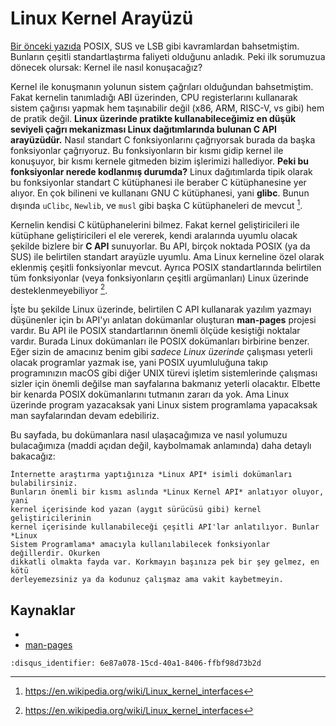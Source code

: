 # Linux Kernel Arayüzü

[Bir önceki yazıda](posix.md) POSIX, SUS ve LSB gibi kavramlardan bahsetmiştim.
Bunların çeşitli standartlaştırma faliyeti olduğunu anladık. Peki ilk sorumuzua
dönecek olursak: Kernel ile nasıl konuşacağız?

Kernel ile konuşmanın yolunun sistem çağrıları olduğundan bahsetmiştim. Fakat
kernelin tanımladığı ABI üzerinden, CPU registerlarını kullanarak sistem
çağırısı yapmak hem taşınabilir değil (x86, ARM, RISC-V, vs gibi) hem de pratik
değil. **Linux üzerinde pratikte kullanabileceğimiz en düşük seviyeli çağrı
mekanizması Linux dağıtımlarında bulunan C API arayüzüdür.** Nasıl standart C
fonksiyonlarını çağrıyorsak burada da başka fonksiyonlar çağrıyoruz. Bu
fonksiyonların bir kısmı gidip kernel ile konuşuyor, bir kısmı kernele gitmeden
bizim işlerimizi hallediyor. **Peki bu fonksiyonlar nerede kodlanmış durumda?**
Linux dağıtımlarda tipik olarak bu fonksiyonlar standart C kütüphanesi ile
beraber C kütüphanesine yer alıyor. En çok bilineni ve kullananı GNU C
kütüphanesi, yani **glibc**.  Bunun dışında `uClibc`, `Newlib`, ve `musl` gibi
başka C kütüphaneleri de mevcut [^1f].

Kernelin kendisi C kütüphanelerini bilmez. Fakat kernel geliştiricileri ile
kütüphane geliştiricileri el ele vererek, kendi aralarında uyumlu olacak şekilde
bizlere bir **C API** sunuyorlar. Bu API, birçok noktada POSIX (ya da SUS) ile
belirtilen standart arayüzle uyumlu. Ama Linux kerneline özel olarak eklenmiş
çeşitli fonksiyonlar mevcut. Ayrıca POSIX standartlarında belirtilen tüm
fonksiyonlar (veya fonksiyonların çeşitli argümanları) Linux üzerinde
desteklenmeyebiliyor [^1f].

İşte bu şekilde Linux üzerinde, belirtilen C API kullanarak yazılım yazmayı
düşünenler için bı API'yı anlatan dokümanlar oluşturan **man-pages** projesi
vardır. Bu API ile POSIX standartlarının önemli ölçüde kesiştiği noktalar
vardır. Burada Linux dokümanları ile POSIX dokümanları birbirine benzer. Eğer
sizin de amacınız benim gibi *sadece Linux üzerinde* çalışması yeterli olacak
programlar yazmak ise, yani POSIX uyumluluğuna takıp programınızın macOS gibi
diğer UNIX türevi işletim sistemlerinde çalışması sizler için önemli değilse man
sayfalarına bakmanız yeterli olacaktır. Elbette bir kenarda POSIX dokümanlarını
tutmanın zararı da yok. Ama Linux üzerinde program yazacaksak yani Linux sistem
programlama yapacaksak man sayfalarından devam edebiliriz.

Bu sayfada, bu dokümanlara nasıl ulaşacağımıza ve nasıl yolumuzu
bulacağımıza (maddi açıdan değil, kaybolmamak anlamında) daha detaylı bakacağız:

[](man.md)

```{hint}
İnternette araştırma yaptığınıza *Linux API* isimli dokümanları bulabilirsiniz.
Bunların önemli bir kısmı aslında *Linux Kernel API* anlatıyor oluyor, yani
kernel içerisinde kod yazan (aygıt sürücüsü gibi) kernel geliştiricilerinin
kernel içerisinde kullanabileceği çeşitli API'lar anlatılıyor. Bunlar *Linux
Sistem Programlama* amacıyla kullanılabilecek fonksiyonlar değillerdir. Okurken
dikkatli olmakta fayda var. Korkmayın başınıza pek bir şey gelmez, en kötü
derleyemezsiniz ya da kodunuz çalışmaz ama vakit kaybetmeyin.
```

## Kaynaklar

- [](kaynak.md)
- [man-pages](https://www.kernel.org/doc/man-pages/)

```{disqus}
:disqus_identifier: 6e87a078-15cd-40a1-8406-ffbf98d73b2d
```

[^1f]: <https://en.wikipedia.org/wiki/Linux_kernel_interfaces>
